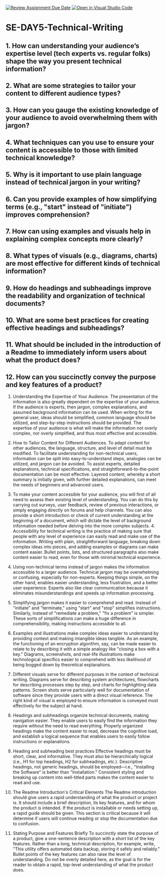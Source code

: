 [![Review Assignment Due Date](https://classroom.github.com/assets/deadline-readme-button-22041afd0340ce965d47ae6ef1cefeee28c7c493a6346c4f15d667ab976d596c.svg)](https://classroom.github.com/a/zsAR-pyY)
[![Open in Visual Studio Code](https://classroom.github.com/assets/open-in-vscode-2e0aaae1b6195c2367325f4f02e2d04e9abb55f0b24a779b69b11b9e10269abc.svg)](https://classroom.github.com/online_ide?assignment_repo_id=18493703&assignment_repo_type=AssignmentRepo)
# SE-DAY5-Technical-Writing
## 1. How can understanding your audience’s expertise level (tech experts vs. regular folks) shape the way you present technical information?

## 2. What are some strategies to tailor your content to different audience types?
## 3. How can you gauge the existing knowledge of your audience to avoid overwhelming them with jargon?
## 4. What techniques can you use to ensure your content is accessible to those with limited technical knowledge?
## 5. Why is it important to use plain language instead of technical jargon in your writing?
## 6. Can you provide examples of how simplifying terms (e.g., "start" instead of "initiate") improves comprehension?
## 7. How can using examples and visuals help in explaining complex concepts more clearly?
## 8. What types of visuals (e.g., diagrams, charts) are most effective for different kinds of technical information?
## 9. How do headings and subheadings improve the readability and organization of technical documents?
## 10. What are some best practices for creating effective headings and subheadings?
## 11. What should be included in the introduction of a Readme to immediately inform users about what the product does?
## 12. How can you succinctly convey the purpose and key features of a product?

1. Understanding the Expertise of Your Audience. The presentation of the information is also greatly dependent on the expertise of your audience. If the audience is experts, then jargon, complex explanations, and assumed background information can be used. When writing for the general user, ideas should be simplified, common language should be utilized, and step-by-step instructions should be provided. The expertise of your audience is what will make the information not overly complex, nor overly simplified, and thus most effective and accessible.
2. How to Tailor Content for Different Audiences. To adapt content for other audiences, the language, structure, and level of detail must be modified. To facilitate understanding for non-technical users, information can be split into easy-to-understand steps, analogies can be utilized, and jargon can be avoided. To assist experts, detailed explanations, technical specifications, and straightforward-to-the-point documentation can be most effective. Layered content, whereby a short summary is initially given, with further detailed explanations, can meet the needs of beginners and advanced users.
3. To make your content accessible for your audience, you will first of all need to assess their existing level of understanding. You can do this by carrying out surveys, user feedback, review of previous interactions, or simply engaging directly on forums and help channels. You can also provide a short introduction or check of current understanding at the beginning of a document, which will dictate the level of background information needed before delving into the more complex subjects.
   4. Accessibility for technical writing is the practice of making sure that people with any level of experience can easily read and make use of the information. Writing with plain, straightforward language, breaking down complex ideas into pieces, and adding examples or diagrams can make content easier. Bullet points, lists, and structured paragraphs also make content easier to read, even for those with minimal technical experience.
5. Using non-technical terms instead of jargon makes the information accessible to a larger audience. Technical jargon may be overwhelming or confusing, especially for non-experts. Keeping things simple, on the other hand, enables easier understanding, less frustration, and a better user experience. Experts also like clear communication because it eliminates misunderstandings and speeds up information processing.
6. Simplifying jargon makes it easier to comprehend and read. Instead of "initiate" and "terminate," using "start" and "stop" simplifies instructions. Similarly, instead of "remediate a problem," "fix a problem" is simpler. These sorts of simplifications can make a huge difference in comprehensibility, making instructions accessible to all.
7. Examples and illustrations make complex ideas easier to understand by providing context and making intangible ideas tangible. As an example, the functioning of an encryption algorithm, say, can be made easier to relate to by describing it with a simple analogy like "closing a box with a key." Diagrams, screenshots, and real-life illustrations make technological specifics easier to comprehend with less likelihood of being bogged down by theoretical explanations.

8. Different visuals serve for different purposes in the context of technical writing. Diagrams serve for describing system architectures, flowcharts for describing processes step by step, and charts for highlighting data patterns. Screen shots serve particularly well for documentation of software since they provide users with a direct visual reference. The right kind of visual is employed to ensure information is conveyed most effectively for the subject at hand.

9. Headings and subheadings organize technical documents, making navigation easier. They enable users to easily find the information they require without the need to read everything. Properly organized headings make the content easier to read, decrease the cognitive load, and establish a logical sequence that enables users to easily follow instructions or explanations.

10. Heading and subheading best practices Effective headings must be short, clear, and informative. They must also be hierarchically logical (i.e., H1 for top headings, H2 for subheadings, etc.). Descriptive headings, not generic headings, should be employed—i.e., "Installing the Software" is better than "Installation." Consistent styling and breaking up content into well-titled parts makes the content easier to read and use.

11. The Readme Introduction's Critical Elements The Readme introduction should give users a rapid understanding of what the product or project is. It should include a brief description, its key features, and for whom the product is intended. If the product is installable or needs setting up, a rapid guide should be given. This section is critical because it will determine if users will continue reading or stop the documentation due to confusion.
   
12. Stating Purpose and Features Briefly To succinctly state the purpose of a product, give a one-sentence description with a short list of the key features. Rather than a long, technical description, for example, write, "This utility offers automated data backup, storing it safely and reliably." Bullet points of the key features can also raise the level of understanding. Do not be overly detailed here, as the goal is for the reader to obtain a rapid, top-level understanding of what the product does.

